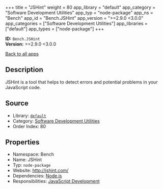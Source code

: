 ﻿+++
title = "JSHint"
weight = 80
app_library = "default"
app_category = "Software Development Utilities"
app_typ = "node-package"
app_ns = "Bench"
app_id = "Bench.JSHint"
app_version = ">=2.9.0 <3.0.0"
app_categories = ["Software Development Utilities"]
app_libraries = ["default"]
app_types = ["node-package"]
+++

**ID:** `Bench.JSHint`  
**Version:** >=2.9.0 <3.0.0  
<!--more-->

[Back to all apps](/apps/)

## Description
JSHint is a tool that helps to detect errors and potential problems in your JavaScript code.

## Source

* Library: [`default`](/app_libraries/default)
* Category: [Software Development Utilities](/app_categories/software-development-utilities)
* Order Index: 80

## Properties

* Namespace: Bench
* Name: JSHint
* Typ: `node-package`
* Website: <http://jshint.com/>
* Dependencies: [Node.js](/apps/Bench.Node)
* Responsibilities: [JavaScript Development](/apps/Bench.Group.JavaScriptDevelopment)

